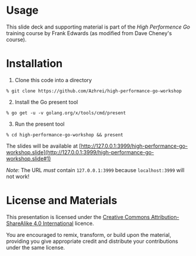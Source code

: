 # Usage

This slide deck and supporting material is part of the _High Performence Go_ training course by Frank Edwards (as modified from Dave Cheney's course).

# Installation

1. Clone this code into a directory
 ```
 % git clone https://github.com/Azhrei/high-performance-go-workshop
 ```

2. Install the Go present tool
 ```
 % go get -u -v golang.org/x/tools/cmd/present
 ```

3. Run the present tool
 ```
 % cd high-performance-go-workshop && present
 ```

The slides will be available at [http://127.0.0.1:3999/high-performance-go-workshop.slide](http://127.0.0.1:3999/high-performance-go-workshop.slide#1)

_Note_: The URL *must* contain `127.0.0.1:3999` because `localhost:3999` will not work!

# License and Materials

This presentation is licensed under the [Creative Commons Attribution-ShareAlike 4.0 International](https://creativecommons.org/licenses/by-sa/4.0/) licence.

You are encouraged to remix, transform, or build upon the material, providing you give appropriate credit and distribute your contributions under the same license.
